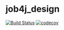 # job4j_design
[![Build Status](https://app.travis-ci.com/SemykinRU/job4j_design.svg?branch=master)](https://app.travis-ci.com/SemykinRU/job4j_design)
[![codecov](https://codecov.io/gh/SemykinRU/job4j_design/branch/master/graph/badge.svg?token=FT0NDS2B7L)](https://codecov.io/gh/SemykinRU/job4j_design)
